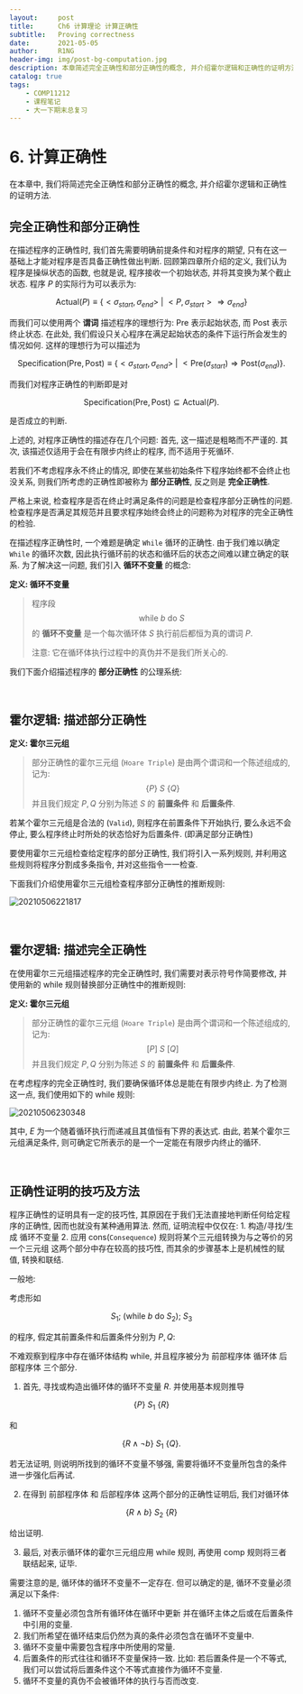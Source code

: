 ```yaml
---
layout:     post
title:      Ch6 计算理论 计算正确性
subtitle:   Proving correctness
date:       2021-05-05
author:     R1NG
header-img: img/post-bg-computation.jpg
description: 本章简述完全正确性和部分正确性的概念, 并介绍霍尔逻辑和正确性的证明方法.
catalog: true
tags:
    - COMP11212
    - 课程笔记
    - 大一下期末总复习
---
```


# 6. 计算正确性

在本章中, 我们将简述完全正确性和部分正确性的概念, 并介绍霍尔逻辑和正确性的证明方法.

## 完全正确性和部分正确性

在描述程序的正确性时, 我们首先需要明确前提条件和对程序的期望, 只有在这一基础上才能对程序是否具备正确性做出判断. 回顾第四章所介绍的定义, 我们认为程序是操纵状态的函数, 也就是说, 程序接收一个初始状态, 并将其变换为某个截止状态. 程序 $P$ 的实际行为可以表示为:

$$\text{Actual}(P) \equiv \{<\sigma_{start}, \sigma_{end}> ~\vert~ <P, \sigma_{start}> \Rightarrow \sigma_{end}\}$$

而我们可以使用两个 **谓词** 描述程序的理想行为: $\text{Pre}$ 表示起始状态, 而 $\text{Post}$ 表示终止状态. 在此处, 我们假设只关心程序在满足起始状态的条件下运行所会发生的情况如何. 这样的理想行为可以描述为

$$\text{Specification}(\text{Pre}, \text{Post}) \equiv \{<\sigma_{start}, \sigma_{end}> ~\vert~ <\text{Pre}(\sigma_{start}) \Rightarrow \text{Post}(\sigma_{end})\}.$$

而我们对程序正确性的判断即是对

$$\text{Specification}(\text{Pre}, \text{Post}) \subseteq \text{Actual}(P).$$

是否成立的判断.

上述的, 对程序正确性的描述存在几个问题: 首先, 这一描述是粗略而不严谨的. 其次, 该描述仅适用于会在有限步内终止的程序, 而不适用于死循环. 

若我们不考虑程序永不终止的情况, 即使在某些初始条件下程序始终都不会终止也没关系, 则我们所考虑的正确性即被称为 **部分正确性**, 反之则是 **完全正确性**. 

严格上来说, 检查程序是否在终止时满足条件的问题是检查程序部分正确性的问题. 检查程序是否满足其规范并且要求程序始终会终止的问题称为对程序的完全正确性的检验.

在描述程序正确性时, 一个难题是确定 `While` 循环的正确性. 由于我们难以确定 `While` 的循环次数, 因此执行循环前的状态和循环后的状态之间难以建立确定的联系. 为了解决这一问题, 我们引入 **循环不变量** 的概念:

**定义: 循环不变量**
> 程序段
> $$\text{while} ~b~ \text{do} ~S~$$
> 的 **循环不变量** 是一个每次循环体 $S$ 执行前后都恒为真的谓词 $P$. 
> 
> 注意: 它在循环体执行过程中的真伪并不是我们所关心的.

我们下面介绍描述程序的 **部分正确性** 的公理系统:

<br>

## 霍尔逻辑: 描述部分正确性

**定义: 霍尔三元组**
>部分正确性的霍尔三元组 (`Hoare Triple`) 是由两个谓词和一个陈述组成的, 记为:
>$$\{P\} ~S~ \{Q\}$$
>并且我们规定 $P, Q$ 分别为陈述 $S$ 的 **前置条件** 和 **后置条件**. 

若某个霍尔三元组是合法的 (`Valid`), 则程序在前置条件下开始执行, 要么永远不会停止, 要么程序终止时所处的状态恰好为后置条件. (即满足部分正确性)

要使用霍尔三元组检查给定程序的部分正确性, 我们将引入一系列规则, 并利用这些规则将程序分割成多条指令, 并对这些指令一一检查. 

下面我们介绍使用霍尔三元组检查程序部分正确性的推断规则:

![20210506221817](https://cdn.jsdelivr.net/gh/KirisameMarisaa/KirisameMarisaa.github.io/img/blogpost_images/20210506221817.png)


<br>

## 霍尔逻辑: 描述完全正确性

在使用霍尔三元组描述程序的完全正确性时, 我们需要对表示符号作简要修改, 并使用新的 $\text{while}$ 规则替换部分正确性中的推断规则:

**定义: 霍尔三元组**
>部分正确性的霍尔三元组 (`Hoare Triple`) 是由两个谓词和一个陈述组成的, 记为:
>$$[P] ~S~ [Q]$$
>并且我们规定 $P, Q$ 分别为陈述 $S$ 的 **前置条件** 和 **后置条件**. 

在考虑程序的完全正确性时, 我们要确保循环体总是能在有限步内终止. 为了检测这一点, 我们使用如下的 $\text{while}$ 规则:

![20210506230348](https://cdn.jsdelivr.net/gh/KirisameMarisaa/KirisameMarisaa.github.io/img/blogpost_images/20210506230348.png)

其中, $E$ 为一个随着循环执行而递减且其值恒有下界的表达式. 由此, 若某个霍尔三元组满足条件, 则可确定它所表示的是一个一定能在有限步内终止的循环. 

<br>

## 正确性证明的技巧及方法

程序正确性的证明具有一定的技巧性, 其原因在于我们无法直接地判断任何给定程序的正确性, 因而也就没有某种通用算法. 然而, 证明流程中仅仅在: 1. 构造/寻找/生成 循环不变量 2. 应用 $\text{cons}$(`Consequence`) 规则将某个三元组转换为与之等价的另一个三元组 这两个部分中存在较高的技巧性, 而其余的步骤基本上是机械性的赋值, 转换和联结. 

一般地: 

考虑形如

$$S_1; ~ (\text{while} ~ b ~\text{do}~ S_2); ~ S_3$$

的程序, 假定其前置条件和后置条件分别为 $P, Q$:

不难观察到程序中存在循环体结构 $\text{while}$, 并且程序被分为 前部程序体 循环体 后部程序体 三个部分. 

1. 首先, 寻找或构造出循环体的循环不变量 $R$. 并使用基本规则推导 

$$\{P\} ~ S_1 ~ \{R\}$$

和 

$$\{R \wedge \neg b\} ~ S_1 ~ \{Q\}.$$

若无法证明, 则说明所找到的循环不变量不够强, 需要将循环不变量所包含的条件进一步强化后再试. 

2. 在得到 前部程序体 和 后部程序体 这两个部分的正确性证明后, 我们对循环体

$$\{R \wedge b\} ~S_2~ \{R\}$$

给出证明. 

3. 最后, 对表示循环体的霍尔三元组应用 $\text{while}$ 规则, 再使用 $\text{comp}$ 规则将三者联结起来, 证毕. 


需要注意的是, 循环体的循环不变量不一定存在. 但可以确定的是, 循环不变量必须满足以下条件: 

1. 循环不变量必须包含所有循环体在循环中更新 并在循环主体之后或在后置条件中引用的变量.
2. 我们所希望在循环结束后仍然为真的条件必须包含在循环不变量中. 
3. 循环不变量中需要包含程序中所使用的常量.
4. 后置条件的形式往往和循环不变量保持一致. 比如: 若后置条件是一个不等式, 我们可以尝试将后置条件这个不等式直接作为循环不变量.
5. 循环不变量的真伪不会被循环体的执行与否而改变. 
